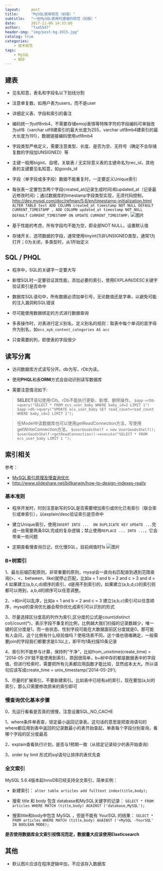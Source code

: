 ```yaml
---
layout:     post
title:      "MySQL使用规范（初版）"
subtitle:   "一些MySQL使用时遵循的规范（初版）"
date:       2017-11-08 14:33:00
author:     "fxm5547"
header-img: "img/post-bg-2015.jpg"
catalog: true
categories:
    - 技术规范
tags:
    - MySQL
    - BED
---
```


## 建表

- 见名知意，表名和字段名以下划线分割

- 注意单复数，如用户表为users，而不是user

- 详细定义表、字段和索引的备注

- 编码统一为utf8mb4，不需要存储emoji表情等特殊字符的字段编码可单独改为utf8（varchar utf8建索引的最大长度为255，varchar utf8mb4建索引的最大长度为191），数据链接编码使用utf8mb4

- 字段类型严格定义，需要注意类型、长度、是否为空、无符号（确定不会存储复数的字段加UNSIGNED）等

- 主键一般用bigint、自增，关联表 / 无实际意义表的主键命名为rec_id，其他表的主键要见名知意，如goods_id

- 字段（单字段或多字段）数据不能重复时，一定要定义Unique索引

- 每张表一定要包含两个字段created_at(记录生成时间)和updated_at（记录最近修改时间）；通过数据库的timestamp字段类型实现，无须代码控制，http://dev.mysql.com/doc/refman/5.6/en/timestamp-initialization.html
`ALTER TABLE test ADD COLUMN created_at timestamp NOT NULL DEFAULT CURRENT_TIMESTAMP , ADD COLUMN updated_at timestamp NOT NULL DEFAULT CURRENT_TIMESTAMP ON UPDATE CURRENT_TIMESTAMP;`
 ![图片](https://dn-coding-net-production-pp.qbox.me/f22d9c03-fa04-4ff3-812f-db3ea0490bec.png) 

- 基于性能的考虑，所有字段均不能为空，即全部NOT NULL，设置默认值

- 存储开关、选项数据的字段，通常使用tinyint(1)非UNSIGNED类型，通常1为打开；0为关闭，多类型时，从1开始定义

## SQL / PHQL
- 程序中，SQL的关键字一定要大写

- 新增SQL时一定要验证其性能，添加必要的索引，使用EXPLAIN/DESC关键字验证索引是否命中

- 数据库SQL语句中，所有数据必须加单引号，无论数值还是字串，以避免可能的注入漏洞和SQL错误

- 尽可能使用数据绑定的方式进行数据查询

- 多表操作时，对表进行定义别名，定义别名的规则：取表中每个单词的首字母作为别名，如`ecs_ayb_content_categories AS acc`

- 只查需要的列，即使表的字段很少

## 读写分离
- 访问数据库方式读写分开。db为写，rDb为读。

- 使用**PHQL**和表**ORM**方式会自动识别读写数据库

- 需要注意情况如下:

>**SELECT**语句使用rDb。rDb不能执行更新、新增、删除操作。
>    `$app->rDb->query("SELECT * FROM ecs_user_baby WHERE baby_id=2 LIMIT 1")`
>   `$app->db->query("UPDATE ecs_user_baby SET read_count=read_count WHERE baby_id=2 LIMIT 1");`

> 在Model中读数据库也可以使用getReadConnection方法，写使用getWriteConnection方法。
>    `$userGoodsShelf = new UserGoodsShelf();`
>    `$userGoodsShelf->getReadConnection()->execute("SELECT * FROM ecs_user_baby LIMIT 1 ");`

## 索引相关
参考：
- [MySQL索引原理及慢查询优化](https://mp.weixin.qq.com/s?__biz=MjM5NzA1MTcyMA==&mid=2651160973&idx=2&sn=d4396058735d830602db2f4ebf0db5f2)
- http://www.slideshare.net/billkarwin/how-to-design-indexes-really

### 基本准则
- 程序开发时，时刻注意新写的SQL是否需要增加索引或优化已有索引（联合索引或单索引），以explain/desc验证索引是否命中

- 建立Unique索引，使用`INSERT INTO ...  ON DUPLICATE KEY UPDATE ...`完成一些需要两条SQL完成的复杂逻辑；禁止使用`REPLACE ... INTO ...`，它会带来一些问题

- 定期查看慢查询日记，优化慢SQL，目前阀值时1s
 ![图片](https://dn-coding-net-production-pp.qbox.me/3e204eac-2f97-4e7d-aa91-20719998af90.png) 

### B+树索引
1、最左前缀匹配原则，非常重要的原则，mysql会一直向右匹配直到遇到范围查询(>、<、between、like)就停止匹配，比如a = 1 and b = 2 and c > 3 and d = 4 如果建立(a,b,c,d)顺序的索引，d是用不到索引的，如果建立(a,b,d,c)的索引则都可以用到，a,b,d的顺序可以任意调整。

2、=和in可以乱序，比如a = 1 and b = 2 and c = 3 建立(a,b,c)索引可以任意顺序，mysql的查询优化器会帮你优化成索引可以识别的形式

3、尽量选择区分度高的列作为索引,区分度的公式是count(distinct col)/count(*)，表示字段不重复的比例，比例越大我们扫描的记录数越少，唯一键的区分度是1，而一些状态、性别字段可能在大数据面前区分度就是0，那可能有人会问，这个比例有什么经验值吗？使用场景不同，这个值也很难确定，一般需要join的字段我们都要求是0.1以上，即平均1条扫描10条记录

4、索引列不能参与计算，保持列“干净”，比如from_unixtime(create_time) = ’2014-05-29’就不能使用到索引，原因很简单，b+树中存的都是数据表中的字段值，但进行检索时，需要把所有元素都应用函数才能比较，显然成本太大。所以语句应该写成create_time = unix_timestamp(’2014-05-29’);

5、尽量的扩展索引，不要新建索引。比如表中已经有a的索引，现在要加(a,b)的索引，那么只需要修改原来的索引即可

### 慢查询优化基本步骤

0、先运行看看是否真的很慢，注意设置SQL_NO_CACHE

1、where条件单表查，锁定最小返回记录表。这句话的意思是把查询语句的where都应用到表中返回的记录数最小的表开始查起，单表每个字段分别查询，看哪个字段的区分度最高

2、explain查看执行计划，是否与1预期一致（从锁定记录较少的表开始查询）

3、order by limit 形式的sql语句让排序的表优先查

### 全文索引
MySQL 5.6.4版本起InnoDB已经支持全文索引，简单实例：

- 新建索引：
`alter table articles add fulltext index(title,body);`

- 搜索 title 和 body 包含 database和MySQL关键字的记录：
`SELECT * FROM articles WHERE MATCH (title,body) AGAINST ('database,MySQL');`

- 搜索title和body中包含 MySQL ，但是不能有 YourSQL 的结果：
`SELECT * FROM articles WHERE MATCH (title,body) AGAINST ('+MySQL -YourSQL' IN BOOLEAN MODE);`

**是否使用数据库全文索引视情况而定，数据量大应该使用Elasticsearch**

## 其他
- 默认图片应该在程序逻辑中加，不应该存入数据库